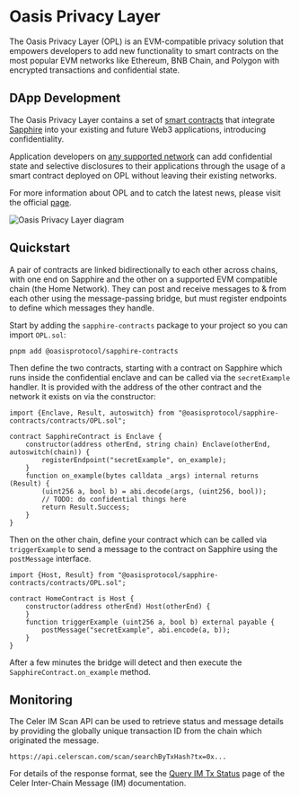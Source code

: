 # Oasis Privacy Layer

The Oasis Privacy Layer (OPL) is an EVM-compatible privacy solution that
empowers developers to add new functionality to smart contracts on the most
popular EVM networks like Ethereum, BNB Chain, and Polygon with encrypted
transactions and confidential state.

## DApp Development

The Oasis Privacy Layer contains a set of [smart contracts](https://github.com/oasisprotocol/sapphire-paratime/tree/main/contracts/contracts/opl)
that integrate [Sapphire](../sapphire/README.mdx) into your existing and future
Web3 applications, introducing confidentiality.

Application developers on [any supported network](https://im-docs.celer.network/developer/contract-addresses-and-rpc-info) can add confidential state
and selective disclosures to their applications through the usage of a smart
contract deployed on OPL without leaving their existing networks.

For more information about OPL and to catch the latest news, please visit the
official [page](https://oasisprotocol.org/opl).

![Oasis Privacy Layer diagram](../images/opl/privacy-layer-diagram.png)

## Quickstart

A pair of contracts are linked bidirectionally to each other across chains, with one end on Sapphire and the other on a supported EVM compatible chain (the Home Network). They can post and receive messages to & from each other using the message-passing bridge, but must register endpoints to define which messages they handle.

Start by adding the `sapphire-contracts` package to your project so you can import `OPL.sol`:

    pnpm add @oasisprotocol/sapphire-contracts

Then define the two contracts, starting with a contract on Sapphire which runs inside the confidential enclave and can be called via the `secretExample` handler. It is provided with the address of the other contract and the network it exists on via the constructor:

```solidity
import {Enclave, Result, autoswitch} from "@oasisprotocol/sapphire-contracts/contracts/OPL.sol";

contract SapphireContract is Enclave {
    constructor(address otherEnd, string chain) Enclave(otherEnd, autoswitch(chain)) {
        registerEndpoint("secretExample", on_example);
    }
    function on_example(bytes calldata _args) internal returns (Result) {
        (uint256 a, bool b) = abi.decode(args, (uint256, bool));
        // TODO: do confidential things here
        return Result.Success;
    }
}
```

Then on the other chain, define your contract which can be called via `triggerExample` to send a message to the contract on Sapphire using the `postMessage` interface.

```solidity
import {Host, Result} from "@oasisprotocol/sapphire-contracts/contracts/OPL.sol";

contract HomeContract is Host {
    constructor(address otherEnd) Host(otherEnd) {
    }
    function triggerExample (uint256 a, bool b) external payable {
        postMessage("secretExample", abi.encode(a, b));
    }
}
```

After a few minutes the bridge will detect and then execute the `SapphireContract.on_example` method.

## Monitoring

The Celer IM Scan API can be used to retrieve status and message details by providing the globally unique transaction ID from the chain which originated the message.

    https://api.celerscan.com/scan/searchByTxHash?tx=0x...

For details of the response format, see the [Query IM Tx Status](https://im-docs.celer.network/developer/development-guide/query-im-tx-status) page of the Celer Inter-Chain Message (IM) documentation.
